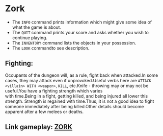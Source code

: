 # Zork
 - The `INFO` command prints information which might give some idea of what the game is about.
 - The `QUIT` command prints your score and asks whether you wish to continue playing.
 - The `INVENTORY` command lists the objects in your possession.
 - The `LOOK` commandto see description.

## Fighting:
 Occupants of the dungeon will, as a rule, fight back when attacked.In some cases, they may 
 attack even if unprovoked.Useful verbs here are `ATTACK <villain> WITH <weapon>`, `KILL`, 
 etc.Knife - throwing may or may not be useful.You have a fighting strength which varies  
 with time.Being in a fight, getting killed, and being injured all lower this strength. 
 Strength is regained with time.Thus, it is not a good idea to fight someone immediately
 after being killed.Other details should become apparent after a few melees or deaths.

## Link gameplay: [ZORK][Link]
[Link]:https://youtu.be/s05lgtm3x2Q
